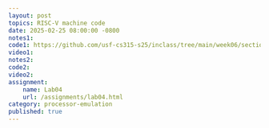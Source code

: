 ```yaml
---
layout: post
topics: RISC-V machine code
date: 2025-02-25 08:00:00 -0800
notes1: 
code1: https://github.com/usf-cs315-s25/inclass/tree/main/week06/section01/add2
video1: 
notes2: 
code2: 
video2: 
assignment:
    name: Lab04
    url: /assignments/lab04.html
category: processor-emulation
published: true
---
```

